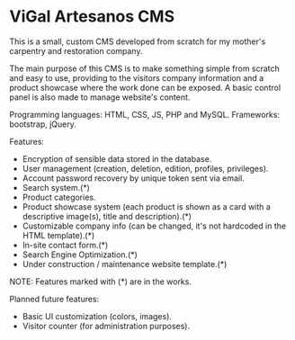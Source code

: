 # ViGal Artesanos CMS
This is a small, custom CMS developed from scratch for my mother's carpentry and restoration company.

The main purpose of this CMS is to make something simple from scratch and easy to use, providing to the visitors company information and a product showcase where the work done can be exposed. A basic control panel is also made to manage website's content.

Programming languages: HTML, CSS, JS, PHP and MySQL.
Frameworks: bootstrap, jQuery.

Features:
- Encryption of sensible data stored in the database.
- User management (creation, deletion, edition, profiles, privileges).
- Account password recovery by unique token sent via email.
- Search system.(*)
- Product categories.
- Product showcase system (each product is shown as a card with a descriptive image(s), title and description).(*)
- Customizable company info (can be changed, it's not hardcoded in the HTML template).(*)
- In-site contact form.(*)
- Search Engine Optimization.(*)
- Under construction / maintenance website template.(*)

NOTE: Features marked with (*) are in the works.

Planned future features:
- Basic UI customization (colors, images).
- Visitor counter (for administration purposes).

